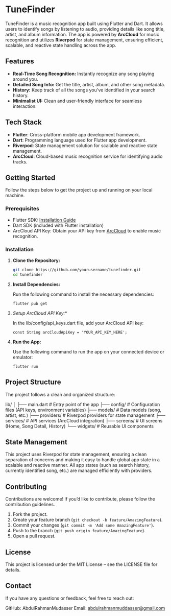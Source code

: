 # TuneFinder

TuneFinder is a music recognition app built using Flutter and Dart. It allows users to identify songs by listening to audio, providing details like song title, artist, and album information. The app is powered by **ArcCloud** for music recognition and utilizes **Riverpod** for state management, ensuring efficient, scalable, and reactive state handling across the app.

## Features

- **Real-Time Song Recognition:** Instantly recognize any song playing around you.
- **Detailed Song Info:** Get the title, artist, album, and other song metadata.
- **History:** Keep track of all the songs you've identified in your search history.
- **Minimalist UI:** Clean and user-friendly interface for seamless interaction.

## Tech Stack

- **Flutter**: Cross-platform mobile app development framework.
- **Dart**: Programming language used for Flutter app development.
- **Riverpod**: State management solution for scalable and reactive state management.
- **ArcCloud**: Cloud-based music recognition service for identifying audio tracks.

## Getting Started

Follow the steps below to get the project up and running on your local machine.

### Prerequisites

- Flutter SDK: [Installation Guide](https://flutter.dev/docs/get-started/install)
- Dart SDK (included with Flutter installation)
- ArcCloud API Key: Obtain your API key from [ArcCloud](https://arccloud.com/) to enable music recognition.

### Installation

1. **Clone the Repository:**

   ```bash
   git clone https://github.com/yourusername/tunefinder.git
   cd tunefinder

2. **Install Dependencies:**

   Run the following command to install the necessary dependencies:

   `flutter pub get`

3. **Setup ArcCloud API Key*:**

   In the lib/config/api_keys.dart file, add your ArcCloud API key:

    `const String arcCloudApiKey = 'YOUR_API_KEY_HERE';`

4. **Run the App:**

    Use the following command to run the app on your connected device or emulator:

   `flutter run`

## Project Structure

The project follows a clean and organized structure:

lib/
│
├── main.dart              # Entry point of the app
├── config/                # Configuration files (API keys, environment variables)
├── models/                # Data models (song, artist, etc.)
├── providers/             # Riverpod providers for state management
├── services/              # API services (ArcCloud integration)
├── screens/               # UI screens (Home, Song Detail, History)
└── widgets/               # Reusable UI components

## State Management

This project uses Riverpod for state management, ensuring a clean separation of concerns and making it easy to handle global app state in a scalable and reactive manner. All app states (such as search history, currently identified song, etc.) are managed efficiently with providers.

## Contributing

Contributions are welcome! If you’d like to contribute, please follow the contribution guidelines.

1. Fork the project.
2. Create your feature branch (`git checkout -b feature/AmazingFeature`).
3. Commit your changes (`git commit -m 'Add some AmazingFeature'`).
4. Push to the branch (`git push origin feature/AmazingFeature`).
5. Open a pull request.

## License

This project is licensed under the MIT License – see the LICENSE file for details.

## Contact
If you have any questions or feedback, feel free to reach out:

GitHub: AbdulRahmanMudasser
Email: abdulrahmanmuddasser@gmail.com
